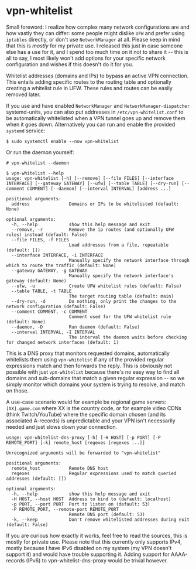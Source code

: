 # vpn-whitelist

Small foreword: I realize how complex many network configurations are and how vastly
they can differ: some people might dislike `UFW` and prefer using `iptables` directly,
or don't use `NetworkManager` at all. Please keep in mind that this is _mostly_ for my
private use. I released this just in case someone else has a use for it, and I spend too
much time on it not to share it -- this is all to say, I most likely won't add options
for your specific network configuration and wishes if this doesn't do it for you.

Whitelist addresses (domains and IPs) to bypass an active VPN connection. This entails
adding specific routes to the routing table and optionally creating a whitelist rule in
UFW. These rules and routes can be easily removed later.

If you use and have enabled `NetworkManager` and `NetworkManager-dispatcher`
systemd-units, you can also put addresses in `/etc/vpn-whitelist.conf` to be
automatically whitelisted when a VPN tunnel goes up and remove them when it goes down.
Alternatively you can run and enable the provided `systemd` service:

`$ sudo systemctl enable --now vpn-whitelist`

Or run the daemon yourself:

`# vpn-whitelist --daemon`


```
$ vpn-whitelist --help
usage: vpn-whitelist [-h] [--remove] [--file FILES] [--interface INTERFACE] [--gateway GATEWAY] [--ufw] [--table TABLE] [--dry-run] [--comment COMMENT] [--daemon] [--interval INTERVAL] [address ...]

positional arguments:
  address               Domains or IPs to be whitelisted (default: None)

optional arguments:
  -h, --help            show this help message and exit
  --remove, -r          Remove the ip routes (and optionally UFW rules) instead (default: False)
  --file FILES, -f FILES
                        Load addresses from a file, repeatable (default: [])
  --interface INTERFACE, -i INTERFACE
                        Manually specify the network interface through which to route the traffic (default: None)
  --gateway GATEWAY, -g GATEWAY
                        Manually specify the network interface's gateway (default: None)
  --ufw, -u             Create UFW whitelist rules (default: False)
  --table TABLE, -t TABLE
                        The target routing table (default: main)
  --dry-run, -d         Do nothing, only print the changes to the network configuration (default: False)
  --comment COMMENT, -c COMMENT
                        Comment used for the UFW whitelist rule (default: None)
  --daemon, -D          Run daemon (default: False)
  --interval INTERVAL, -I INTERVAL
                        The interval the daemon waits before checking for changed network interfaces (default: 1)
```


This is a DNS proxy that monitors requested domains, automatically whitelists them
using `vpn-whitelist` if any of the provided regular expressions match and then forwards
the reply. This is obviously not possible with just `vpn-whitelist` because there's no
easy way to find all domains and sub-domains that match a given regular expression -- so
we simply monitor which domains your system is trying to resolve, and match on those.

A use-case scenario would for example be regional game servers: `[XX].game.com` where XX
is the country code, or for example video CDNs (think Twitch/YouTube) where the specific
domain chosen (and its associated A-records) is unpredictable and your VPN isn't
necessarily needed and just slows down your connection.

```
usage: vpn-whitelist-dns-proxy [-h] [-H HOST] [-p PORT] [-P REMOTE_PORT] [-k] remote_host [regexes [regexes ...]]

Unrecognized arguments will be forwarded to "vpn-whitelist"

positional arguments:
  remote_host           Remote DNS host
  regexes               Regular expressions used to match queried addresses (default: [])

optional arguments:
  -h, --help            show this help message and exit
  -H HOST, --host HOST  Address to bind to (default: localhost)
  -p PORT, --port PORT  Port to listen on (default: 53)
  -P REMOTE_PORT, --remote-port REMOTE_PORT
                        Remote DNS port (default: 53)
  -k, --keep            Don't remove whitelisted addresses during exit (default: False)
```


If you are curious how exactly it works, feel free to read the sources, this is mostly
for private use. Please note that this currently only supports IPv4, mostly because I
have IPv6 disabled on my system (my VPN doesn't support it) and would have trouble
supporting it. Adding support for AAAA-records (IPv6) to vpn-whitelist-dns-proxy would
be trivial however.

